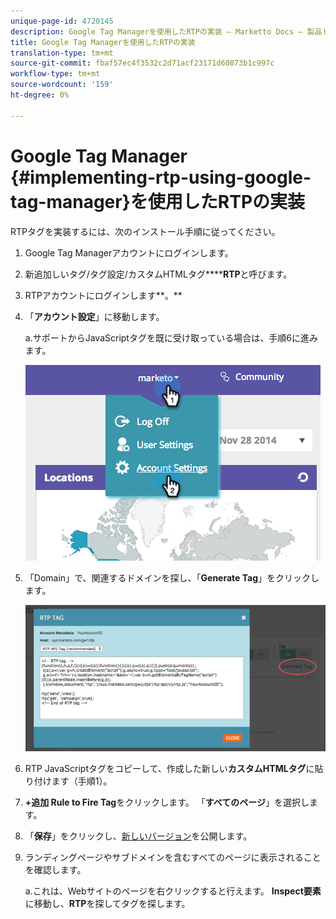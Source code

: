 ```yaml
---
unique-page-id: 4720145
description: Google Tag Managerを使用したRTPの実装 — Marketto Docs — 製品ドキュメント
title: Google Tag Managerを使用したRTPの実装
translation-type: tm+mt
source-git-commit: fbaf57ec4f3532c2d71acf23171d60873b1c997c
workflow-type: tm+mt
source-wordcount: '159'
ht-degree: 0%

---
```



# Google Tag Manager {#implementing-rtp-using-google-tag-manager}を使用したRTPの実装

RTPタグを実装するには、次のインストール手順に従ってください。

1. Google Tag Managerアカウントにログインします。

1. 新追加しいタグ/タグ設定/カスタムHTMLタグ******RTP**&#x200B;と呼びます。

1. RTPアカウントにログインします**。**

1. 「**アカウント設定**」に移動します。

   a.サポートからJavaScriptタグを既に受け取っている場合は、手順6に進みます。

   ![](assets/image2014-11-30-15-3a19-3a21.png)

1. 「Domain」で、関連するドメインを探し、「**Generate Tag**」をクリックします。

   ![](assets/image2014-11-30-15-3a20-3a17.png)

1. RTP JavaScriptタグをコピーして、作成した新しい&#x200B;**カスタムHTMLタグ**&#x200B;に貼り付けます（手順1）。

1. **+追加 Rule to Fire Tag**&#x200B;をクリックします。 「**すべてのページ**」を選択します。

1. 「**保存**」をクリックし、[新しいバージョン](https://support.google.com/tagmanager/answer/2699097?hl=en)を公開します。

1. ランディングページやサブドメインを含むすべてのページに表示されることを確認します。

   a.これは、Webサイトのページを右クリックすると行えます。 **Inspect要素**&#x200B;に移動し、**RTP**&#x200B;を探してタグを探します。
